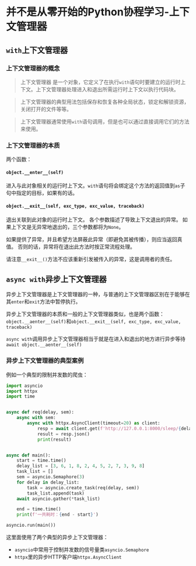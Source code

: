 # 并不是从零开始的Python协程学习-上下文管理器

## `with`上下文管理器

### 上下文管理器的概念

>上下文管理器 是一个对象，它定义了在执行`with`语句时要建立的运行时上下文。上下文管理器处理进入和退出所需运行时上下文以执行代码块。

>上下文管理器的典型用法包括保存和恢复各种全局状态，锁定和解锁资源，关闭打开的文件等等。

>上下文管理器通常使用`with`语句调用，但是也可以通过直接调用它们的方法来使用。

### 上下文管理器的本质

两个函数：

#### `object.__enter__(self)`
进入与此对象相关的运行时上下文。`with`语句将会绑定这个方法的返回值到`as`子句中指定的目标，如果有的话。

#### `object.__exit__(self, exc_type, exc_value, traceback)`
退出关联到此对象的运行时上下文。 各个参数描述了导致上下文退出的异常。 如果上下文是无异常地退出的，三个参数都将为`None`。

如果提供了异常，并且希望方法屏蔽此异常（即避免其被传播），则应当返回真值。 否则的话，异常将在退出此方法时按正常流程处理。

请注意`__exit__()`方法不应该重新引发被传入的异常，这是调用者的责任。

## `async with`异步上下文管理器

异步上下文管理器是上下文管理器的一种，与普通的上下文管理器区别在于能够在其`enter`和`exit`方法中暂停执行。

异步上下文管理器的本质和一般的上下文管理器类似，也是两个函数：`object.__aenter__(self)`和`object.__exit__(self, exc_type, exc_value, traceback)`

`async with`调用异步上下文管理器相当于就是在进入和退出的地方进行异步等待`await object.__aenter__(self)`

### 异步上下文管理器的典型案例

例如一个典型的限制并发数的爬虫：

```python
import asyncio
import httpx
import time


async def req(delay, sem):
    async with sem:
        async with httpx.AsyncClient(timeout=20) as client:
            resp = await client.get(f'http://127.0.0.1:8000/sleep/{delay}')
            result = resp.json()
            print(result)


async def main():
    start = time.time()
    delay_list = [3, 6, 1, 8, 2, 4, 5, 2, 7, 3, 9, 8]
    task_list = []
    sem = asyncio.Semaphore(3)
    for delay in delay_list:
        task = asyncio.create_task(req(delay, sem))
        task_list.append(task)
    await asyncio.gather(*task_list)

    end = time.time()
    print(f'一共耗时：{end - start}')

asyncio.run(main())
```

这里面使用了两个典型的异步上下文管理器：
* `asyncio`中常用于控制并发数的信号量类`asyncio.Semaphore`
* `httpx`里的异步HTTP客户端`httpx.AsyncClient`